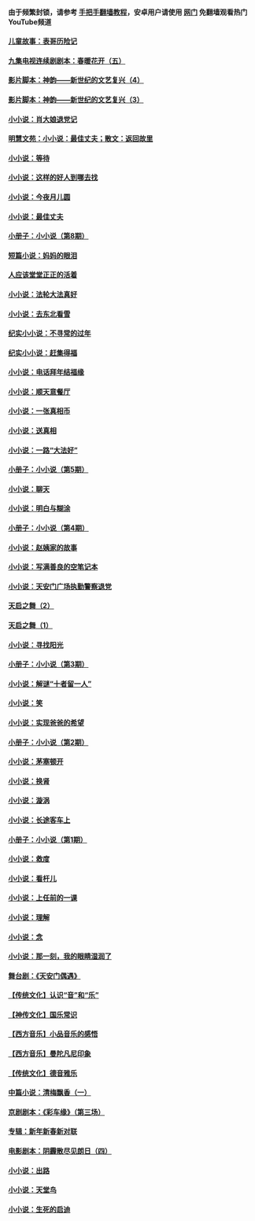 #### 由于频繁封锁，请参考 [手把手翻墙教程](https://github.com/gfw-breaker/guides/wiki/)，安卓用户请使用 [网门](https://github.com/gfw-breaker/nogfw/blob/master/dl.md?t=05282301) 免翻墙观看热门YouTube频道 

#### [儿童故事：表哥历险记](../pages/328/383535.md?t=05282301) 

#### [九集电视连续剧剧本：春暖花开（五）](../pages/328/275919.md?t=05282301) 

#### [影片脚本：神韵——新世纪的文艺复兴（4）](../pages/328/266089.md?t=05282301) 

#### [影片脚本：神韵——新世纪的文艺复兴（3）](../pages/328/266087.md?t=05282301) 

#### [小小说：肖大娘退党记](../pages/328/239807.md?t=05282301) 

#### [明慧文苑：小小说：最佳丈夫；散文：返回故里](../pages/328/3439.md?t=05282301) 

#### [小小说：等待](../pages/328/223927.md?t=05282301) 

#### [小小说：这样的好人到哪去找](../pages/328/209396.md?t=05282301) 

#### [小小说：今夜月儿圆](../pages/328/193588.md?t=05282301) 

#### [小小说：最佳丈夫](../pages/328/190938.md?t=05282301) 

#### [小册子：小小说（第8期）](../pages/328/188202.md?t=05282301) 

#### [短篇小说：妈妈的眼泪](../pages/328/187712.md?t=05282301) 

#### [人应该堂堂正正的活着](../pages/328/182430.md?t=05282301) 

#### [小小说：法轮大法真好](../pages/328/174669.md?t=05282301) 

#### [小小说：去东北看雪](../pages/328/173882.md?t=05282301) 

#### [纪实小小说：不寻常的过年](../pages/328/173187.md?t=05282301) 

#### [纪实小小说：赶集得福](../pages/328/172652.md?t=05282301) 

#### [小小说：电话拜年结福缘](../pages/328/172533.md?t=05282301) 

#### [小小说：顺天意餐厅](../pages/328/170182.md?t=05282301) 

#### [小小说：一张真相币](../pages/328/169410.md?t=05282301) 

#### [小小说：送真相](../pages/328/166713.md?t=05282301) 

#### [小小说：一路“大法好”](../pages/328/162016.md?t=05282301) 

#### [小册子：小小说（第5期）](../pages/328/161131.md?t=05282301) 

#### [小小说：聊天](../pages/328/159640.md?t=05282301) 

#### [小小说：明白与糊涂](../pages/328/158101.md?t=05282301) 

#### [小册子：小小说（第4期）](../pages/328/158006.md?t=05282301) 

#### [小小说：赵姨家的故事](../pages/328/157843.md?t=05282301) 

#### [小小说：写满善良的空笔记本](../pages/328/157382.md?t=05282301) 

#### [小小说：天安门广场执勤警察退党](../pages/328/156982.md?t=05282301) 

#### [天启之舞（2）](../pages/328/153440.md?t=05282301) 

#### [天启之舞（1）](../pages/328/153439.md?t=05282301) 

#### [小小说：寻找阳光](../pages/328/153065.md?t=05282301) 

#### [小册子：小小说（第3期）](../pages/328/151715.md?t=05282301) 

#### [小小说：解谜“十者留一人”](../pages/328/148967.md?t=05282301) 

#### [小小说：笑](../pages/328/148905.md?t=05282301) 

#### [小小说：实现爸爸的希望](../pages/328/148096.md?t=05282301) 

#### [小册子：小小说（第2期）](../pages/328/147214.md?t=05282301) 

#### [小小说：茅塞顿开](../pages/328/147030.md?t=05282301) 

#### [小小说：换肾](../pages/328/146770.md?t=05282301) 

#### [小小说：漩涡](../pages/328/146683.md?t=05282301) 

#### [小小说：长途客车上](../pages/328/145076.md?t=05282301) 

#### [小册子：小小说（第1期）](../pages/328/143963.md?t=05282301) 

#### [小小说：救度](../pages/328/143927.md?t=05282301) 

#### [小小说：看杆儿](../pages/328/142137.md?t=05282301) 

#### [小小说：上任前的一课](../pages/328/140808.md?t=05282301) 

#### [小小说：理解](../pages/328/140476.md?t=05282301) 

#### [小小说：念](../pages/328/139513.md?t=05282301) 

#### [小小说：那一刻，我的眼睛湿润了](../pages/328/138476.md?t=05282301) 

#### [舞台剧：《天安门偶遇》](../pages/328/117155.md?t=05282301) 

#### [【传统文化】认识“音”和“乐”](../pages/328/108667.md?t=05282301) 

#### [【神传文化】国乐常识](../pages/328/104225.md?t=05282301) 

#### [【西方音乐】小品音乐的感悟](../pages/328/102924.md?t=05282301) 

#### [【西方音乐】曼陀凡尼印象](../pages/328/102922.md?t=05282301) 

#### [【传统文化】德音雅乐](../pages/328/102923.md?t=05282301) 

#### [中篇小说：清梅飘香（一）](../pages/328/101058.md?t=05282301) 

#### [京剧剧本：《彩车缘》（第三场）](../pages/328/96434.md?t=05282301) 

#### [专辑：新年新春新对联](../pages/328/94991.md?t=05282301) 

#### [电影剧本：阴霾散尽见朗日（四）](../pages/328/87081.md?t=05282301) 

#### [小小说：出路](../pages/328/84848.md?t=05282301) 

#### [小小说：天堂鸟](../pages/328/83084.md?t=05282301) 

#### [小小说：生死的启迪](../pages/328/70977.md?t=05282301) 

